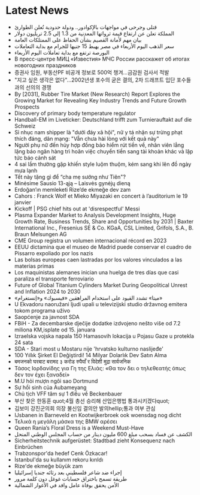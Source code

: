 # Latest News
-  قتلى وجرحى في مواجهات بالإكوادور.. ودولة حدودية تُعلن الطوارئ
-  المملكة تعلن عن ارتفاع قيمة ثرواتها المعدنية من 1.3 إلى 2.5 تريليون دولار
-  بيان مهم لأمانة القصيم بشأن الحفاظ على الممتلكات العامة
-  سعر الذهب اليوم الأربعاء في مصر يهبط 15 جنيها للجرام مع بداية التعاملات
-  البورصة ترتفع مع بداية تعاملات اليوم الأربعاء
-  В пресс-центре МИЦ «Известия» МЧС России расскажет об итогах новогодних праздников
-  증권사 임원, 부동산PF 비공개 정보로 500억 챙겨…금감원 검사서 적발
-  "지고 싶은 생각은 없다"…2002년생 포수의 굳은 결의, 2차 드래프트 입단 포수들과의 선의의 경쟁
-  By [2031], Rubber Tire Market (New Research) Report Explores the Growing Market for Revealing Key Industry Trends and Future Growth Prospects
-  Discovery of primary body temperature regulator
-  Handball-EM im Liveticker: Deutschland trifft zum Turnierauftakt auf die Schweiz
-  Sỉ nhục nam shipper là "dưới đáy xã hội", nữ y tá nhận sự trừng phạt thích đáng, dân mạng: "Vẫn chưa hài lòng với kết quả này"
-  Người phụ nữ đến hủy hợp đồng bảo hiểm rút tiền về, nhân viên lẳng lặng báo ngân hàng trì hoãn việc chuyển tiền sang tài khoản khác và lập tức báo cảnh sát
-  4 sai lầm thường gặp khiến style luộm thuộm, kém sang khi lên đồ ngày mưa lạnh
-  Tết này tặng gì để “cha mẹ sướng như Tiên"?
-  Minėsime Sausio 13-ąją – Laisvės gynėjų dieną
-  Erdoğan’ın memleketi Rize’de ekmeğe dev zam
-  Cahors : Franck Wolf et Mieko Miyazaki en concert à l’auditorium le 19 janvier
-  Kickoff | PSG chief hits out at 'disrespectful' Messi
-  Plasma Expander Market to Analysis Development Insights, Huge Growth Rate, Business Trends, Share and Opportunities by 2031 | Baxter International Inc., Fresenius SE & Co. KGaA, CSL Limited, Grifols, S.A., B. Braun Melsungen AG
-  CME Group registra un volumen internacional récord en 2023
-  EEUU dictamina que el museo de Madrid puede conservar el cuadro de Pissarro expoliado por los nazis
-  Las bolsas europeas caen lastradas por los valores vinculados a las materias primas
-  Los maquinistas alemanes inician una huelga de tres días que casi paraliza el transporte ferroviario
-  Future of Global Titanium Cylinders Market During Geopolitical Unrest and Inflation 2024 to 2030
-  «ميتا» تشدد القيود على استخدام المراهقين «فيسبوك» و«إنستغرام»
-  U Ekvadoru naoružani ljudi upali u televizijski studio državnog emitera tokom programa uživo
-  Saopćenje za javnost SDA
-  FBiH - Za decembarske dječije dodatke izdvojeno nešto više od 7.2 miliona KM,isplate od 15. januara
-  Izraelska vojska napala 150 Hamasovih lokacija u Pojasu Gaze u protekla 24 sata
-  SDA - Stari most u Mostaru nije 'hrvatsko kulturno naslijeđe'
-  100 Yıllık Şirket El Değiştirdi! 14 Milyar Dolarlık Dev Satın Alma
-  बमजनको घरबाट बरामद ३ करोड रुपैयाँ र विदेशी मुद्रा सार्वजनिक
-  Τάσος Ιορδανίδης για Γη της Ελιάς: «Θα τον δει ο τηλεθεατής όπως δεν τον έχει ξαναδεί»
-  M.U hỏi mượn ngôi sao Dortmund
-  Sự hồi sinh của Aubameyang
-  Chủ tịch VFF tâm sự 1 điều về Beckenbauer
-  부산 찾은 한동훈 quot;4월 총선 승리해 산업은행법 통과시키겠다quot;
-  김보미 강진군의회 의장 불신임 결의안 발의hellip;통과 여부 관심
-  IJsbanen in Barneveld en Kootwijkerbroek ook woensdag nog dicht
-  Τελικά η μεγάλη μάσκα της BMW αρέσει
-  Queen Rania’s Floral Dress is a Weekend Must-Have
-  الكشف عن فساد بسحب مبلغ 600 مليون دينار من حساب المجلس الوطني المنحل
-  Sicherheitstechnik aufgerüstet: Stadtbad zieht Konsequenz nach Einbrüchen
-  Trabzonspor'da hedef Cenk Özkacar!
-  İstanbul'da su kullanım rekoru kırıldı
-  Rize'de ekmeğe büyük zam
-  إجراء ضد شاعر فلسطيني بعد رثائه جنديا إسرائيليا
-  طريقة تسمح باختراق حسابات غوغل دون كلمة مرور
-  الأمن يحقق بوفاة عامل وافد في الأغوار الشمالية
